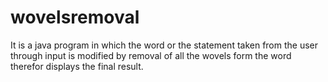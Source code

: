 # wovelsremoval
It is a java program in which the word or the statement taken from the user through input is modified by removal of all the wovels form the word therefor displays the final result.
